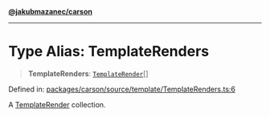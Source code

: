 [**@jakubmazanec/carson**](../README.md)

---

# Type Alias: TemplateRenders

> **TemplateRenders**: [`TemplateRender`](TemplateRender.md)[]

Defined in:
[packages/carson/source/template/TemplateRenders.ts:6](https://github.com/jakubmazanec/tools/blob/76a9140b954a789a6120dd2126b179ec0180d7e9/packages/carson/source/template/TemplateRenders.ts#L6)

A [TemplateRender](TemplateRender.md) collection.
